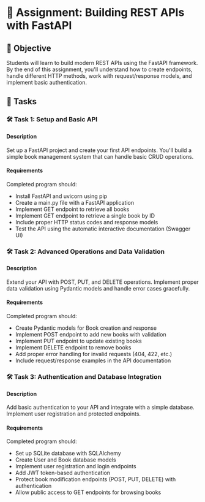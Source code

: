 # 📘 Assignment: Building REST APIs with FastAPI

## 🎯 Objective

Students will learn to build modern REST APIs using the FastAPI framework. By the end of this assignment, you'll understand how to create endpoints, handle different HTTP methods, work with request/response models, and implement basic authentication.

## 📝 Tasks

### 🛠️ Task 1: Setup and Basic API

#### Description
Set up a FastAPI project and create your first API endpoints. You'll build a simple book management system that can handle basic CRUD operations.

#### Requirements
Completed program should:

- Install FastAPI and uvicorn using pip
- Create a main.py file with a FastAPI application
- Implement GET endpoint to retrieve all books
- Implement GET endpoint to retrieve a single book by ID
- Include proper HTTP status codes and response models
- Test the API using the automatic interactive documentation (Swagger UI)

### 🛠️ Task 2: Advanced Operations and Data Validation

#### Description
Extend your API with POST, PUT, and DELETE operations. Implement proper data validation using Pydantic models and handle error cases gracefully.

#### Requirements
Completed program should:

- Create Pydantic models for Book creation and response
- Implement POST endpoint to add new books with validation
- Implement PUT endpoint to update existing books
- Implement DELETE endpoint to remove books
- Add proper error handling for invalid requests (404, 422, etc.)
- Include request/response examples in the API documentation

### 🛠️ Task 3: Authentication and Database Integration

#### Description
Add basic authentication to your API and integrate with a simple database. Implement user registration and protected endpoints.

#### Requirements
Completed program should:

- Set up SQLite database with SQLAlchemy
- Create User and Book database models
- Implement user registration and login endpoints
- Add JWT token-based authentication
- Protect book modification endpoints (POST, PUT, DELETE) with authentication
- Allow public access to GET endpoints for browsing books